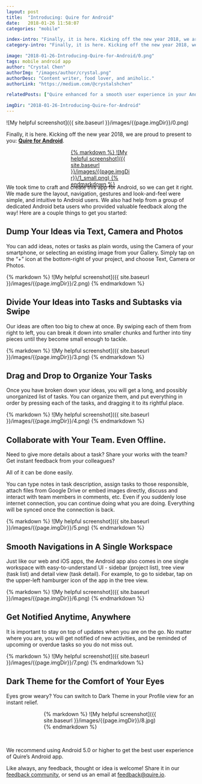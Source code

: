 ```yaml
---
layout: post
title:  "Introducing: Quire for Android"
date:   2018-01-26 11:58:07
categories: "mobile"

index-intro: "Finally, it is here. Kicking off the new year 2018, we are proud to present to you: Quire for Android. We took time to craft and create this app for Android, so we can get it right. We made sure the layout, navigation, gestures and look-and-feel were simple..."
category-intro: "Finally, it is here. Kicking off the new year 2018, we are proud to present to you: Quire for Android. We took time to craft and create this app for Android, so we can get it right..."

image: "2018-01-26-Introducing-Quire-for-Android/0.png"
tags: mobile android app
author: "Crystal Chen"
authorImg: "/images/author/crystal.png"
authorDesc: "Content writer, food lover, and aniholic."
authorLink: "https://medium.com/@crystalshchen"

relatedPosts: ["Quire enhanced for a smooth user experience in your Android browser, even offline!", "Snap your ideas! Introducing Quire for iOS"]

imgDir: "2018-01-26-Introducing-Quire-for-Android"
---
```



![My helpful screenshot]({{ site.baseurl }}/images/{{page.imgDir}}/0.png)

Finally, it is here. Kicking off the new year 2018, we are proud to present to you: **[Quire for Android](https://play.google.com/store/apps/details?id=io.quire.app)**.

<div style="max-width: 161px; max-height: 48px; margin: 0 auto; margin-bottom: 45px">
<a href="https://play.google.com/store/apps/details?id=io.quire.app" target="_blank">{% markdown %}
![My helpful screenshot]({{ site.baseurl }}/images/{{page.imgDir}}/1_small.png)
{% endmarkdown %}</a>
</div>

We took time to craft and create this app for Android, so we can get it right. We made sure the layout, navigation, gestures and look-and-feel were simple, and intuitive to Android users. We also had help from a group of dedicated Android beta users who provided valuable feedback along the way!
Here are a couple things to get you started:

## Dump Your Ideas via Text, Camera and Photos

You can add ideas, notes or tasks as plain words, using the Camera of your smartphone, or selecting an existing image from your Gallery.
Simply tap on the “+” icon at the bottom-right of your project, and choose Text, Camera or Photos.

<div style="max-width: 650px; max-height: 593px; margin: 0 auto;">
{% markdown %}
![My helpful screenshot]({{ site.baseurl }}/images/{{page.imgDir}}/2.png)
{% endmarkdown %}
</div>

## Divide Your Ideas into Tasks and Subtasks via Swipe

Our ideas are often too big to chew at once.
By swiping each of them from right to left, you can break it down into smaller chunks and further into tiny pieces until they become small enough to tackle.

<div style="max-width: 650px; max-height: 593px; margin: 0 auto;">
{% markdown %}
![My helpful screenshot]({{ site.baseurl }}/images/{{page.imgDir}}/3.png)
{% endmarkdown %}
</div>

## Drag and Drop to Organize Your Tasks

Once you have broken down your ideas, you will get a long, and possibly unorganized list of tasks.
You can organize them, and put everything in order by pressing each of the tasks, and dragging it to its rightful place.

<div style="max-width: 650px; max-height: 593px; margin: 0 auto;">
{% markdown %}
![My helpful screenshot]({{ site.baseurl }}/images/{{page.imgDir}}/4.png)
{% endmarkdown %}
</div>

## Collaborate with Your Team. Even Offline.

Need to give more details about a task? Share your works with the team? Get instant feedback from your colleagues?

All of it can be done easily.

You can type notes in task description, assign tasks to those responsible, attach files from Google Drive or embed images directly, discuss and interact with team members in comments, etc.
Even if you suddenly lose internet connection, you can continue doing what you are doing. Everything will be synced once the connection is back.

<div style="max-width: 650px; max-height: 593px; margin: 0 auto;">
{% markdown %}
![My helpful screenshot]({{ site.baseurl }}/images/{{page.imgDir}}/5.png)
{% endmarkdown %}
</div>

## Smooth Navigations in A Single Workspace

Just like our web and iOS apps, the Android app also comes in one single workspace with easy-to-understand UI - sidebar (project list), tree view (task list) and detail view (task detail).
For example, to go to sidebar, tap on the upper-left hamburger icon of the app in the tree view.

<div style="max-width: 650px; max-height: 593px; margin: 0 auto;">
{% markdown %}
![My helpful screenshot]({{ site.baseurl }}/images/{{page.imgDir}}/6.png)
{% endmarkdown %}
</div>

## Get Notified Anytime, Anywhere

It is important to stay on top of updates when you are on the go.
No matter where you are, you will get notified of new activities, and be reminded of upcoming or overdue tasks so you do not miss out.

<div style="max-width: 650px; max-height: 593px; margin: 0 auto;">
{% markdown %}
![My helpful screenshot]({{ site.baseurl }}/images/{{page.imgDir}}/7.png)
{% endmarkdown %}
</div>

## Dark Theme for the Comfort of Your Eyes

Eyes grow weary? You can switch to Dark Theme in your Profile view for an instant relief.

<div style="max-width: 305px; max-height: 533px; margin: 0 auto;">
{% markdown %}
![My helpful screenshot]({{ site.baseurl }}/images/{{page.imgDir}}/8.jpg)
{% endmarkdown %}
</div><p><br>

We recommend using Android 5.0 or higher to get the best user experience of Quire’s Android app.

Like always, any feedback, thought or idea is welcome! Share it in our [feedback community](https://quire.io/w/Quire_Feedbacks/), or send us an email at [feedback@quire.io](feedback@quire.io).

[jekyll]:      http://jekyllrb.com
[jekyll-gh]:   https://github.com/jekyll/jekyll
[jekyll-help]: https://github.com/jekyll/jekyll-help
